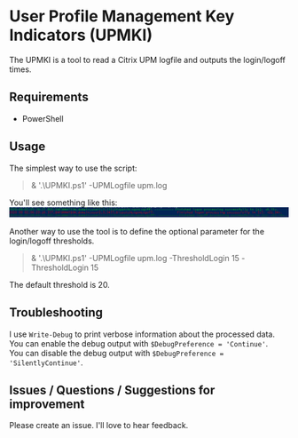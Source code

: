 # User Profile Management Key Indicators (UPMKI)

The UPMKI is a tool to read a Citrix UPM logfile and outputs the login/logoff times.

## Requirements

* PowerShell

## Usage

The simplest way to use the script:
> & '.\UPMKI.ps1' -UPMLogfile upm.log

You'll see something like this:  
![Preview UPMKI](UPMKI.PNG)

Another way to use the tool is to define the optional parameter for the login/logoff thresholds.
> & '.\UPMKI.ps1' -UPMLogfile upm.log -ThresholdLogin 15 -ThresholdLogin 15

The default threshold is 20.

## Troubleshooting

I use `Write-Debug` to print verbose information about the processed data.  
You can enable the debug output with `$DebugPreference = 'Continue'`.  
You can disable the debug output with `$DebugPreference = 'SilentlyContinue'`.

## Issues / Questions / Suggestions for improvement

Please create an issue. I'll love to hear feedback.

